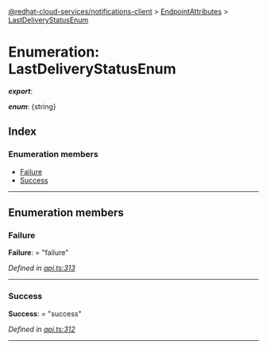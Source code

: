 [@redhat-cloud-services/notifications-client](../README.md) > [EndpointAttributes](../modules/endpointattributes.md) > [LastDeliveryStatusEnum](../enums/endpointattributes.lastdeliverystatusenum.md)

# Enumeration: LastDeliveryStatusEnum

*__export__*: 

*__enum__*: {string}

## Index

### Enumeration members

* [Failure](endpointattributes.lastdeliverystatusenum.md#failure)
* [Success](endpointattributes.lastdeliverystatusenum.md#success)

---

## Enumeration members

<a id="failure"></a>

###  Failure

**Failure**:  = "failure"

*Defined in [api.ts:313](https://github.com/karelhala/javascript-clients/blob/master/packages/hooks/api.ts#L313)*

___
<a id="success"></a>

###  Success

**Success**:  = "success"

*Defined in [api.ts:312](https://github.com/karelhala/javascript-clients/blob/master/packages/hooks/api.ts#L312)*

___

